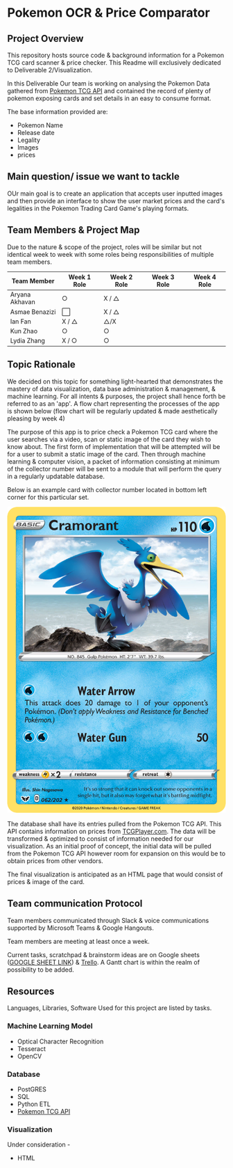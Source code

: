 
# Pokemon OCR & Price Comparator

## Project Overview

This repository hosts source code & background information for a Pokemon TCG card scanner & price checker. This Readme will exclusively dedicated to Deliverable 2/Visualization.

In this Deliverable Our team is working on analysing the Pokemon Data gathered from [Pokemon TCG API](https://pokemontcg.io/) and contained the record of plenty of pokemon exposing cards and set details in an easy to consume format.

The base information provided are:
- Pokemon Name
- Release date 
- Legality 
- Images
- prices


## Main question/ issue we want to tackle

OUr main goal is to create an application that accepts user inputted images and then provide an interface to show the user market prices and the card's legalities in the Pokemon Trading Card Game's playing formats.

## Team Members & Project Map

Due to the nature & scope of the project, roles will be similar but not identical week to week with some roles being responsibilities of multiple team members.

| Team Member    | Week 1 Role  | Week 2 Role | Week 3 Role | Week 4 Role |
|----------------|--------------|-------------|-------------|-------------|
| Aryana Akhavan | ○       |      X / △       |             |             |
| Asmae Benazizi | ⬜       |    X / △      |             |             |
| Ian Fan        | X / △ |        △/X     |             |             |
| Kun Zhao       | ○       |     ○      |             |             |
| Lydia Zhang    | X / ○    |    ○       |             |             |


 

## Topic Rationale

We decided on this topic for something light-hearted that demonstrates the mastery of data visualization, data base administration & management, & machine learning. For all intents & purposes, the project shall hence forth be referred to as an 'app'. A flow chart representing the processes of the app is shown below (flow chart will be regularly updated & made aesthetically pleasing by week 4)


The purpose of this app is to price check a Pokemon TCG card where the user searches via a video, scan or static image of the card they wish to know about. The first form of implementation that will be attempted will be for a user to submit a static image of the card. Then through machine learning & computer vision, a packet of information consisting at minimum of the collector number will be sent to a module that will perform the query in a regularly updatable database.

Below is an example card with collector number located in bottom left corner for this particular set.

![cramorant](/Resources/cramorant.png)

The database shall have its entries pulled from the Pokemon TCG API. This API contains information on prices from [TCGPlayer.com](https://www.tcgplayer.com/). The data will be transformed & optimized to consist of information needed for our visualization. As an initial proof of concept, the initial data will be pulled from the Pokemon TCG API however room for expansion on this would be to obtain prices from other vendors.

The final visualization is anticipated as an HTML page that would consist of prices & image of the card.



## Team communication Protocol

Team members communicated through Slack & voice communications supported by Microsoft Teams & Google Hangouts.

Team members are meeting at least once a week.

Current tasks, scratchpad & brainstorm ideas are on Google sheets ([GOOGLE SHEET LINK](https://docs.google.com/spreadsheets/d/133HnyivTdR334dvsgrOn8IoTsdS8Uze6dNppac0ljDY/edit#gid=0)) & [Trello](https://trello.com/b/3LoHN9J1/final-project-squirtlesquad). A Gantt chart is within the realm of possibility to be added.

## Resources

Languages, Libraries, Software Used for this project are listed by tasks.

### Machine Learning Model

* Optical Character Recognition
* Tesseract
* OpenCV

### Database

* PostGRES
* SQL
* Python ETL
* [Pokemon TCG API](https://pokemontcg.io/)

### Visualization

Under consideration -

* HTML
